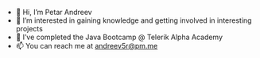 - 👋 Hi, I’m Petar Andreev
- 👀 I’m interested in gaining knowledge and getting involved in interesting projects
- 🌱 I’ve completed the Java Bootcamp @ Telerik Alpha Academy
- 📫 You can reach me at andreev5r@pm.me

<!---
andreev5r/andreev5r is a ✨ special ✨ repository because its `README.md` (this file) appears on your GitHub profile.
You can click the Preview link to take a look at your changes.
--->
